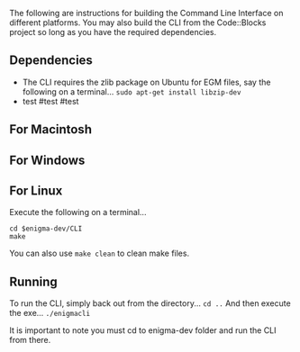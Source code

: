 The following are instructions for building the Command Line Interface on different platforms. You may also build the CLI from the Code::Blocks project so long as you have the required dependencies.

Dependencies
-------------------
* The CLI requires the zlib package on Ubuntu for EGM files, say the following on a terminal...
`sudo apt-get install libzip-dev`
* test
#test
#test

For Macintosh
-------------------

For Windows
-------------------

For Linux
-------------------
Execute the following on a terminal...
```
cd $enigma-dev/CLI
make
```
You can also use `make clean` to clean make files.

Running
-------------------
To run the CLI, simply back out from the directory...
`cd ..`
And then execute the exe...
`./enigmacli`

It is important to note you must cd to enigma-dev folder and run the CLI from there.
